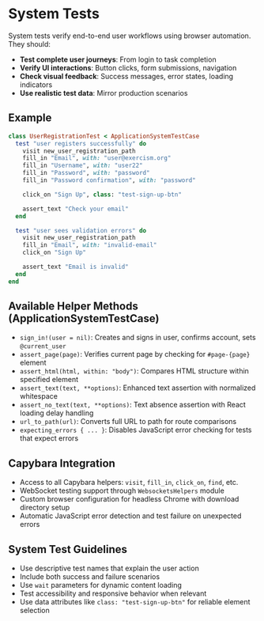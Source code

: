 # System Tests

System tests verify end-to-end user workflows using browser automation. They should:
- **Test complete user journeys**: From login to task completion
- **Verify UI interactions**: Button clicks, form submissions, navigation
- **Check visual feedback**: Success messages, error states, loading indicators
- **Use realistic test data**: Mirror production scenarios

## Example

```ruby
class UserRegistrationTest < ApplicationSystemTestCase
  test "user registers successfully" do
    visit new_user_registration_path
    fill_in "Email", with: "user@exercism.org"
    fill_in "Username", with: "user22"
    fill_in "Password", with: "password"
    fill_in "Password confirmation", with: "password"

    click_on "Sign Up", class: "test-sign-up-btn"

    assert_text "Check your email"
  end

  test "user sees validation errors" do
    visit new_user_registration_path
    fill_in "Email", with: "invalid-email"
    click_on "Sign Up"

    assert_text "Email is invalid"
  end
end
```

## Available Helper Methods (ApplicationSystemTestCase)

- `sign_in!(user = nil)`: Creates and signs in user, confirms account, sets `@current_user`
- `assert_page(page)`: Verifies current page by checking for `#page-{page}` element
- `assert_html(html, within: "body")`: Compares HTML structure within specified element
- `assert_text(text, **options)`: Enhanced text assertion with normalized whitespace
- `assert_no_text(text, **options)`: Text absence assertion with React loading delay handling
- `url_to_path(url)`: Converts full URL to path for route comparisons
- `expecting_errors { ... }`: Disables JavaScript error checking for tests that expect errors

## Capybara Integration

- Access to all Capybara helpers: `visit`, `fill_in`, `click_on`, `find`, etc.
- WebSocket testing support through `WebsocketsHelpers` module
- Custom browser configuration for headless Chrome with download directory setup
- Automatic JavaScript error detection and test failure on unexpected errors

## System Test Guidelines

- Use descriptive test names that explain the user action
- Include both success and failure scenarios  
- Use `wait` parameters for dynamic content loading
- Test accessibility and responsive behavior when relevant
- Use data attributes like `class: "test-sign-up-btn"` for reliable element selection